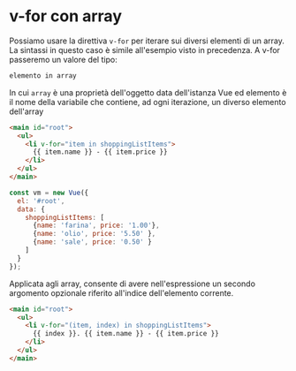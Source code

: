# v-for con array

Possiamo usare la direttiva `v-for` per iterare sui diversi elementi di un array. La sintassi in questo caso è simile all'esempio visto in precedenza. A v-for passeremo un valore del tipo:

```bash
elemento in array
```

In cui `array` è una proprietà dell'oggetto data dell'istanza Vue ed elemento è il nome della variabile che contiene, ad ogni iterazione, un diverso elemento dell'array

```html
<main id="root">
  <ul>
    <li v-for="item in shoppingListItems">
      {{ item.name }} - {{ item.price }}
    </li>
  </ul>
</main>
```

```javascript
const vm = new Vue({
  el: '#root',
  data: {
    shoppingListItems: [
      {name: 'farina', price: '1.00'},
      {name: 'olio', price: '5.50' },
      {name: 'sale', price: '0.50' }
    ]
  }
});
```

Applicata agli array, consente di avere nell'espressione un secondo argomento opzionale riferito all'indice dell'elemento corrente.

```html
<main id="root">
  <ul>
    <li v-for="(item, index) in shoppingListItems">
      {{ index }}. {{ item.name }} - {{ item.price }}
    </li>
  </ul>
</main>
```


